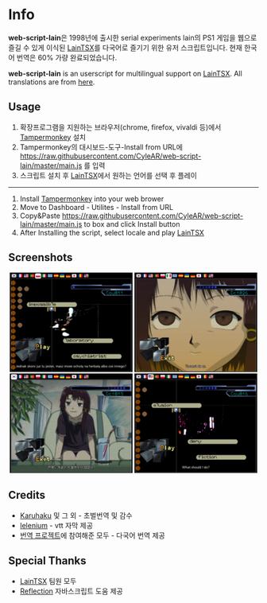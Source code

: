 # Info
**web-script-lain**은 1998년에 출시한 serial experiments lain의 PS1 게임을 웹으로 즐길 수 있게 이식된 [LainTSX](https://laingame.net)를 다국어로 즐기기 위한 유저 스크립트입니다.
현재 한국어 번역은 60% 가량 완료되었습니다.

**web-script-lain** is an userscript for multilingual support on [LainTSX](https://laingame.net). All translations are from [here](https://crowdin.com/project/lain-psx).

## Usage
1. 확장프로그램을 지원하는 브라우저(chrome, firefox, vivaldi 등)에서 [Tampermonkey](https://www.tampermonkey.net) 설치  
2. Tampermonkey의 대시보드-도구-Install from URL에 https://raw.githubusercontent.com/CyleAR/web-script-lain/master/main.js 를 입력  
3. 스크립트 설치 후 [LainTSX](https://laingame.net)에서 원하는 언어를 선택 후 플레이  
---
1. Install [Tampermonkey](https://www.tampermonkey.net) into your web brower  
2. Move to Dashboard - Utilites - Install from URL  
3. Copy&Paste https://raw.githubusercontent.com/CyleAR/web-script-lain/master/main.js to box and click Install button
4. After Installing the script, select locale and play [LainTSX](https://laingame.net)

## Screenshots
<p align="center">
  <img src="Screenshots/1.webp" width="49%">
  <img src="Screenshots/3.webp" width="49%">
  <img src="Screenshots/4.webp" width="49%">
  <img src="Screenshots/2.webp" width="49%">
</p>

## Credits
* [Karuhaku](https://twitter.com/karuhaku) 및 그 외 - 초벌번역 및 감수
* [lelenium](https://github.com/lelenium) - vtt 자막 제공
* [번역 프로젝트](https://crowdin.com/project/lain-psx)에 참여해준 모두 - 다국어 번역 제공

## Special Thanks
* [LainTSX](https://github.com/ad044/lainTSX) 팀원 모두
* [Reflection](https://github.com/reflection1921) 자바스크립트 도움 제공
